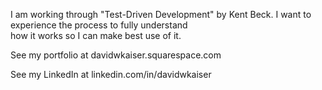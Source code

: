 I am working through "Test-Driven Development" by Kent Beck. I want to experience the process to fully understand  
how it works so I can make best use of it. 

See my portfolio at davidwkaiser.squarespace.com  

See my LinkedIn at linkedin.com/in/davidwkaiser  
